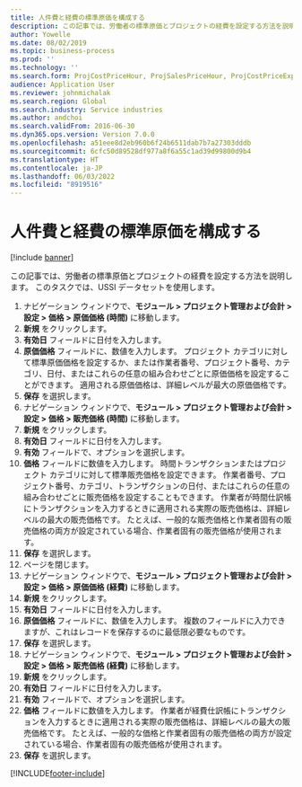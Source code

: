 ```yaml
---
title: 人件費と経費の標準原価を構成する
description: この記事では、労働者の標準原価とプロジェクトの経費を設定する方法を説明します。
author: Yowelle
ms.date: 08/02/2019
ms.topic: business-process
ms.prod: ''
ms.technology: ''
ms.search.form: ProjCostPriceHour, ProjSalesPriceHour, ProjCostPriceExpense, ProjSalesPriceCost
audience: Application User
ms.reviewer: johnmichalak
ms.search.region: Global
ms.search.industry: Service industries
ms.author: andchoi
ms.search.validFrom: 2016-06-30
ms.dyn365.ops.version: Version 7.0.0
ms.openlocfilehash: a51eee8d2eb960b6f24b6511dab7b7a27303dddb
ms.sourcegitcommit: 6cfc50d89528df977a8f6a55c1ad39d99800d9b4
ms.translationtype: HT
ms.contentlocale: ja-JP
ms.lasthandoff: 06/03/2022
ms.locfileid: "8919516"
---
```

# <a name="configure-standard-costs-for-labor-and-expenses"></a>人件費と経費の標準原価を構成する

[!include [banner](../../includes/banner.md)]

この記事では、労働者の標準原価とプロジェクトの経費を設定する方法を説明します。 このタスクでは、USSI データセットを使用します。

1. ナビゲーション ウィンドウで、**モジュール > プロジェクト管理および会計 > 設定 > 価格 > 原価価格 (時間)** に移動します。
2. **新規** をクリックします。
3. **有効日** フィールドに日付を入力します。
4. **原価価格** フィールドに、数値を入力します。 プロジェクト カテゴリに対して標準原価価格を設定するか、または作業者番号、プロジェクト番号、カテゴリ、日付、またはこれらの任意の組み合わせごとに原価価格を設定することができます。 適用される原価価格は、詳細レベルが最大の原価価格です。  
5. **保存** を選択します。
6. ナビゲーション ウィンドウで、**モジュール > プロジェクト管理および会計 > 設定 > 価格 > 販売価格 (時間)** に移動します。
7. **新規** をクリックします。
8. **有効日** フィールドに日付を入力します。
9. **有効** フィールドで、オプションを選択します。
10. **価格** フィールドに数値を入力します。 時間トランザクションまたはプロジェクト カテゴリに対して標準販売価格を設定できます。 作業者番号、プロジェクト番号、カテゴリ、トランザクションの日付、またはこれらの任意の組み合わせごとに販売価格を設定することもできます。 作業者が時間仕訳帳にトランザクションを入力するときに適用される実際の販売価格は、詳細レベルの最大の販売価格です。 たとえば、一般的な販売価格と作業者固有の販売価格の両方が設定されている場合、作業者固有の販売価格が使用されます。  
11. **保存** を選択します。
12. ページを閉じます。
13. ナビゲーション ウィンドウで、**モジュール > プロジェクト管理および会計 > 設定 > 価格 > 原価価格 (経費)** に移動します。
14. **新規** をクリックします。
15. **有効日** フィールドに日付を入力します。
16. **原価価格** フィールドに、数値を入力します。 複数のフィールドに入力できますが、これはレコードを保存するのに最低限必要なものです。  
17. **保存** を選択します。
18. ナビゲーション ウィンドウで、**モジュール > プロジェクト管理および会計 > 設定 > 価格 > 販売価格 (経費)** に移動します。
19. **新規** をクリックします。
20. **有効日** フィールドに日付を入力します。
21. **有効** フィールドで、オプションを選択します。
22. **価格** フィールドに数値を入力します。 作業者が経費仕訳帳にトランザクションを入力するときに適用される実際の販売価格は、詳細レベルの最大の販売価格です。 たとえば、一般的な価格と作業者固有の販売価格の両方が設定されている場合、作業者固有の販売価格が使用されます。  
23. **保存** を選択します。



[!INCLUDE[footer-include](../../includes/footer-banner.md)]